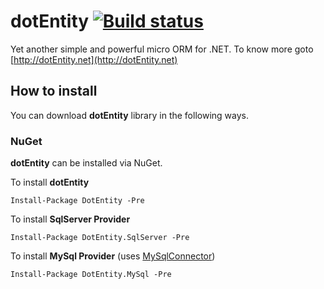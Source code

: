 # dotEntity [![Build status](https://ci.appveyor.com/api/projects/status/74u92nek2pldu5wg?svg=true)](https://ci.appveyor.com/project/Apexol/dotentity)

Yet another simple and powerful micro ORM for .NET. To know more goto [http://dotEntity.net](http://dotEntity.net)

## How to install
You can download **dotEntity** library in the following ways.

### NuGet
**dotEntity** can be installed via NuGet.

To install **dotEntity**
```
Install-Package DotEntity -Pre
```
To install **SqlServer Provider**
```
Install-Package DotEntity.SqlServer -Pre
```
To install **MySql Provider** (uses [MySqlConnector](https://github.com/mysql-net/MySqlConnector?target=_blank))
```
Install-Package DotEntity.MySql -Pre
```
